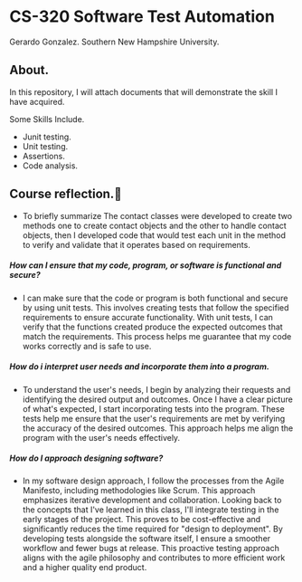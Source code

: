 # CS-320 Software Test Automation
Gerardo Gonzalez.
Southern New Hampshire University. 

## About. 
In this repository, I will attach documents that will demonstrate the skill I have acquired.

Some Skills Include. 
* Junit testing.
* Unit testing. 
* Assertions.
* Code analysis. 
 
## Course reflection.:mag_right: 
* To briefly summarize The contact classes were developed to create two methods one to create contact objects and the other to handle contact objects, then I developed code that would test each unit in the method to verify and validate that it operates based on requirements.
<p>

<p>
<h5> How can I ensure that my code, program, or software is functional and secure?</h5>

* I can make sure that the code or program is both functional and secure by using unit tests. This involves creating tests that follow the specified requirements to ensure accurate functionality. With unit tests, I can verify that the functions created produce the expected outcomes that match the requirements. This process helps me guarantee that my code works correctly and is safe to use.
<p>

<h5> How do i interpret user needs and incorporate them into a program.</h5>

* To understand the user's needs, I begin by analyzing their requests and identifying the desired output and outcomes. Once I have a clear picture of what's expected, I start incorporating tests into the program. These tests help me ensure that the user's requirements are met by verifying the accuracy of the desired outcomes. This approach helps me align the program with the user's needs effectively.
<p>
<h5>How do I approach designing software?</h5>

* In my software design approach, I follow the processes from the Agile Manifesto, including methodologies like Scrum. This approach emphasizes iterative development and collaboration. Looking back to the concepts that I've learned in this class, I'll integrate testing in the early stages of the project. This proves to be cost-effective and significantly reduces the time required for "design to deployment". By developing tests alongside the software itself, I ensure a smoother workflow and fewer bugs at release. This proactive testing approach aligns with the agile philosophy and contributes to more efficient work and a higher quality end product.
							

